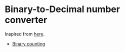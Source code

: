 # Binary-to-Decimal number converter

Inspired from [here](https://github.com/florinpop17/app-ideas/blob/master/Projects/1-Beginner/Bin2Dec-App.md#useful-links-and-resources).

- [Binary counting](https://en.wikipedia.org/wiki/Binary_number#Counting_in_binary) 

